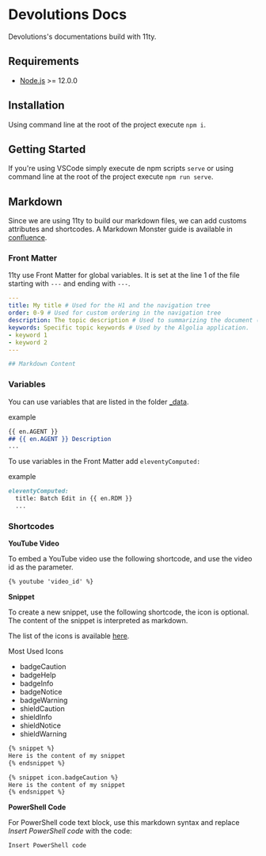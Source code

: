 # Devolutions Docs

Devolutions's documentations build with 11ty.

## Requirements

- [Node.js](https://nodejs.org/en/) >= 12.0.0

## Installation

Using command line at the root of the project execute `npm i`.

## Getting Started

If you're using VSCode simply execute de npm scripts `serve` or using command line at the root of the project execute `npm run serve`.

## Markdown

Since we are using 11ty to build our markdown files, we can add customs attributes and shortcodes.
A Markdown Monster guide is available in [confluence](https://devolutions.atlassian.net/wiki/spaces/DOC/pages/3382181896/Markdown+Monster+Guide).

### Front Matter

11ty use Front Matter for global variables. It is set at the line 1 of the file starting with `---` and ending with `---`.

```yaml
---
title: My title # Used for the H1 and the navigation tree
order: 0-9 # Used for custom ordering in the navigation tree
description: The topic description # Used to summarizing the document (will be displayed in a search result from a search engine).
keywords: Specific topic keywords # Used by the Algolia application.
- keyword 1
- keyword 2
---

## Markdown Content
```

### Variables

You can use variables that are listed in the folder [_data](https://github.com/Devolutions/doc/tree/master/docs/_data).

example
```markdown
{{ en.AGENT }}
## {{ en.AGENT }} Description
...
```
To use variables in the Front Matter add `eleventyComputed:`

example
```markdown
eleventyComputed:
  title: Batch Edit in {{ en.RDM }}
  ...
```

### Shortcodes

**YouTube Video**

To embed a YouTube video use the following shortcode, and use the video id as the parameter.

```markdown
{% youtube 'video_id' %}
```

**Snippet**

To create a new snippet, use the following shortcode, the icon is optional.
The content of the snippet is interpreted as markdown.

The list of the icons is available [here](https://github.com/Devolutions/doc/blob/master/docs/_data/icon.json).

Most Used Icons
- badgeCaution
- badgeHelp
- badgeInfo
- badgeNotice
- badgeWarning
- shieldCaution
- shieldInfo
- shieldNotice
- shieldWarning

```markdown
{% snippet %}
Here is the content of my snippet
{% endsnippet %}

{% snippet icon.badgeCaution %}
Here is the content of my snippet
{% endsnippet %}
```

**PowerShell Code**

For PowerShell code text block, use this markdown syntax and replace *Insert PowerShell code* with the code:

```powershell
Insert PowerShell code
```
